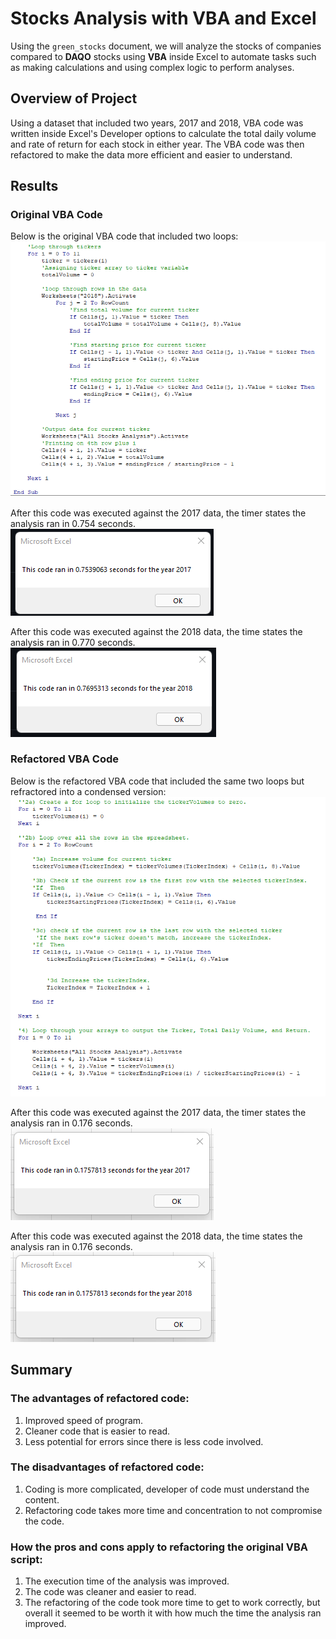 # Stocks Analysis with VBA and Excel
Using the `green_stocks` document, we will analyze the stocks of companies compared to  **DAQO** stocks using **VBA** inside Excel to automate tasks such as making calculations and using complex logic to  perform analyses.

## Overview of Project
Using a dataset that included two years, 2017 and 2018, VBA code was written inside Excel's Developer options to calculate the total daily volume and rate of return for each stock in either year. The VBA code was then refactored to make the data more efficient and easier to understand.

## Results 

### Original VBA Code
Below is the original VBA code that included two loops:
![Original Code](Resources/Sample_of_Original_Code.png)

After this code was executed against the 2017 data, the timer states the analysis ran in 0.754 seconds.
![Timer for 2017](Resources/VBA_Challenge_2017.png)

After this code was executed against the 2018 data, the time states the analysis ran in 0.770 seconds.
![Timer for 2018](Resources/VBA_Challenge_2018.png)


### Refactored VBA Code
Below is the refactored VBA code that included the same two loops but refractored into a condensed version:
![Refactored Code](Resources/Sample_of_Refractored_Code.png)

After this code was executed against the 2017 data, the timer states the analysis ran in 0.176 seconds.
![Timer for 2017](Resources/VBA_Challenge_2017_Refactored.png)

After this code was executed against the 2018 data, the time states the analysis ran in 0.176 seconds.
![Timer for 2018](Resources/VBA_Challenge_2018_Refactored.png)


## Summary
### The advantages of refactored code:
1. Improved speed of program.
2. Cleaner code that is easier to read.
3. Less potential for errors since there is less code involved.

### The disadvantages of refactored code:
1. Coding is more complicated, developer of code must understand the content.
2. Refactoring code takes more time and concentration to not compromise the code.

### How the pros and cons apply to refactoring the original VBA script:
1. The execution time of the analysis was improved.
2. The code was cleaner and easier to read.
3. The refactoring of the code took more time to get to work correctly, but overall it seemed to be worth it with how much the time the analysis ran improved.
